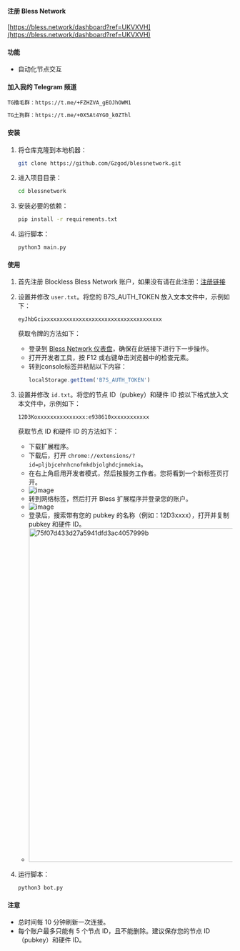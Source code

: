 #### 注册 Bless Network
[https://bless.network/dashboard?ref=UKVXVH](https://bless.network/dashboard?ref=UKVXVH)

#### 功能
- 自动化节点交互

#### 加入我的 Telegram 频道
   ```sh
   TG撸毛群：https://t.me/+FZHZVA_gEOJhOWM1
   ```
   ```sh
   TG土狗群：https://t.me/+0X5At4YG0_k0ZThl
   ```
#### 安装
1. 将仓库克隆到本地机器：
   ```sh
   git clone https://github.com/Gzgod/blessnetwork.git
   ```
2. 进入项目目录：
   ```sh
   cd blessnetwork
   ```
3. 安装必要的依赖：
   ```sh
   pip install -r requirements.txt
   ```
4. 运行脚本：
   ```sh
   python3 main.py
   ```

#### 使用
1. 首先注册 Blockless Bless Network 账户，如果没有请在此注册：[注册链接](https://bless.network/dashboard?ref=UKVXVH)
2. 设置并修改 `user.txt`。将您的 B7S_AUTH_TOKEN 放入文本文件中，示例如下：
   ```
   eyJhbGcixxxxxxxxxxxxxxxxxxxxxxxxxxxxxxxxxxxxx
   ```
   获取令牌的方法如下：
   - 登录到 [Bless Network 仪表盘](https://bless.network/dashboard?ref=UKVXVH)，确保在此链接下进行下一步操作。
   - 打开开发者工具，按 F12 或右键单击浏览器中的检查元素。
   - 转到console标签并粘贴以下内容：
     ```js
     localStorage.getItem('B7S_AUTH_TOKEN')
     ```

3. 设置并修改 `id.txt`。将您的节点 ID（pubkey）和硬件 ID 按以下格式放入文本文件中，示例如下：
   ```
   12D3Koxxxxxxxxxxxxxxx:e938610xxxxxxxxxxxx
   ```
   获取节点 ID 和硬件 ID 的方法如下：
   - 下载扩展程序。
   - 下载后，打开 `chrome://extensions/?id=pljbjcehnhcnofmkdbjolghdcjnmekia`。
   - 在右上角启用开发者模式，然后按服务工作者。您将看到一个新标签页打开。
   - ![image](https://github.com/user-attachments/assets/5b383794-dabc-46f8-9bd2-0ded4453afe3)
   - 转到网络标签，然后打开 Bless 扩展程序并登录您的账户。
   - ![image](https://github.com/user-attachments/assets/72a55655-c8c7-43a5-9dc4-a0f824b1ad5e)
   - 登录后，搜索带有您的 pubkey 的名称（例如：12D3xxxx），打开并复制 pubkey 和硬件 ID。
   - <img width="747" alt="75f07d433d27a5941dfd3ac4057999b" src="https://github.com/user-attachments/assets/c090c37c-ea85-4d63-bdd5-ab8ac74a9322">
4. 运行脚本：
   ```sh
   python3 bot.py
   ```

#### 注意
- 总时间每 10 分钟刷新一次连接。
- 每个账户最多只能有 5 个节点 ID，且不能删除。建议保存您的节点 ID（pubkey）和硬件 ID。
